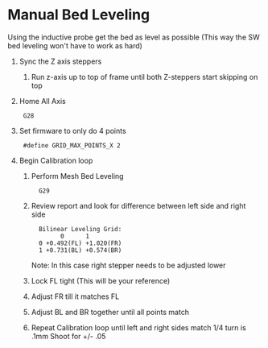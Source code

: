 
# Manual Bed Leveling

Using the inductive probe get the bed as level as possible (This way the SW bed leveling won't have to work as hard)

1. Sync the Z axis steppers
	1. Run z-axis up to top of frame until both Z-steppers start skipping on top
2. Home All Axis

        G28
4. Set firmware to only do 4 points
  
        #define GRID_MAX_POINTS_X 2      
3. Begin Calibration loop
   1. Perform Mesh Bed Leveling

            G29
   2. Review report and look for difference between left side and right side

            Bilinear Leveling Grid:
                  0      1
            0 +0.492(FL) +1.020(FR)
            1 +0.731(BL) +0.574(BR)
        Note: In this case right stepper needs to be adjusted lower
        
   3. Lock FL tight (This will be your reference)
   4. Adjust FR till it matches FL
   5. Adjust BL and BR together until all points match
   6. Repeat Calibration loop until left and right sides match
1/4 turn is .1mm Shoot for +/- .05
<!--stackedit_data:
eyJoaXN0b3J5IjpbNjkwNzQzNzc2LC0xOTQ3ODE3NDAsNDc1ND
U3ODE2LC03MjYyMDg3ODhdfQ==
-->
